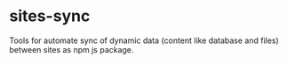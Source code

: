 # sites-sync
Tools for automate sync of dynamic data (content like database and files) between sites as npm js package.
